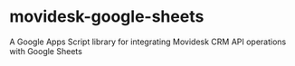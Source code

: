 # movidesk-google-sheets
A Google Apps Script library for integrating Movidesk CRM API operations with Google Sheets
